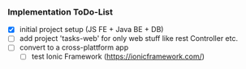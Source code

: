 ### Implementation ToDo-List
- [x] initial project setup (JS FE + Java BE + DB)
- [ ] add project 'tasks-web' for only web stuff like rest Controller etc.
- [ ] convert to a cross-plattform app
  - [ ] test Ionic Framework (https://ionicframework.com/)